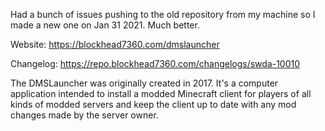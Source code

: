 Had a bunch of issues pushing to the old repository from my machine so I made a new one on Jan 31 2021. Much better.

Website: https://blockhead7360.com/dmslauncher

Changelog: https://repo.blockhead7360.com/changelogs/swda-10010

The DMSLauncher was originally created in 2017. It's a computer application intended to install a modded Minecraft client for players of all kinds of modded servers and keep the client up to date with any mod changes made by the server owner.
